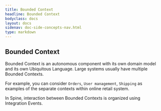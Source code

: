 ```yaml
---
title: Bounded Context
headline: Bounded Context
bodyclass: docs
layout: docs
sidenav: doc-side-concepts-nav.html
type: markdown
---
```

<h2 class="top">Bounded Context</h2> 

Bounded Context is an autonomous component with its own domain model and its own Ubiquitous Language. 
Large systems usually have multiple Bounded Contexts. 

For example, you can consider `Orders`, `User management`, `Shipping` as examples of the separate contexts within online retail system. 

In Spine, interaction between Bounded Contexts is organized using Integration Events.

